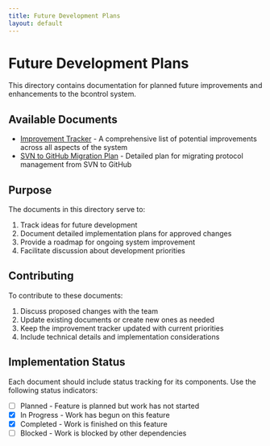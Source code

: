 ```yaml
---
title: Future Development Plans
layout: default
---
```


# Future Development Plans

This directory contains documentation for planned future improvements and enhancements to the bcontrol system.

## Available Documents

- [Improvement Tracker](improvement_tracker.md) - A comprehensive list of potential improvements across all aspects of the system
- [SVN to GitHub Migration Plan](svn_to_github_migration.md) - Detailed plan for migrating protocol management from SVN to GitHub

## Purpose

The documents in this directory serve to:

1. Track ideas for future development
2. Document detailed implementation plans for approved changes
3. Provide a roadmap for ongoing system improvement
4. Facilitate discussion about development priorities

## Contributing

To contribute to these documents:

1. Discuss proposed changes with the team
2. Update existing documents or create new ones as needed
3. Keep the improvement tracker updated with current priorities
4. Include technical details and implementation considerations

## Implementation Status

Each document should include status tracking for its components. Use the following status indicators:

- [ ] Planned - Feature is planned but work has not started
- [x] In Progress - Work has begun on this feature
- [x] Completed - Work is finished on this feature
- [ ] Blocked - Work is blocked by other dependencies
